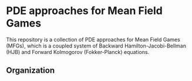# PDE approaches for Mean Field Games

This repository is a collection of PDE approaches for Mean Field Games (MFGs), which is a coupled system of Backward Hamilton-Jacobi-Bellman (HJB) and Forward Kolmogorov (Fokker-Planck) equations. 


## Organization
